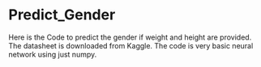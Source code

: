 # Predict_Gender
Here is the Code to predict the gender if weight and height are provided.
The datasheet is downloaded from Kaggle.
The code is very basic neural network using just numpy.

